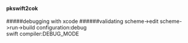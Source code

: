#### pkswift2cok
#####debugging with xcode
######validating
scheme->edit scheme->run->build configuration:debug  
swift compiler:DEBUG_MODE
